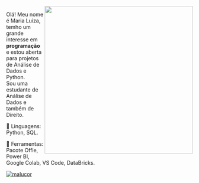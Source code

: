 <img src="https://raw.githubusercontent.com/MicaelliMedeiros/micaellimedeiros/master/image/computer-illustration.png" min-width="400px" max-width="400px" width="400px" align="right">

<p align="left"> 
  Olá! Meu nome é Maria Luiza, temho um grande interesse em <strong>programação</strong> e estou aberta para projetos de Análise de Dados e Python.<br>
  Sou uma estudante de Análise de Dados e também de Direito.
</p>

<p align="left">
  🦄 Linguagens: Python, SQL.
</p>

<p align="left">
  💼 Ferramentas: Pacote Offie, Power BI, Google Colab, VS Code, DataBricks.
</p>

[![malucor](https://github-readme-stats.vercel.app/api/top-langs/?username=malucor&hide=html&layout=compact&theme=synthwave)](https://github.com/anuraghazra/github-readme-stats)

<!---
malucor/malucor is a ✨ special ✨ repository because its `README.md` (this file) appears on your GitHub profile.
You can click the Preview link to take a look at your changes.
--->
